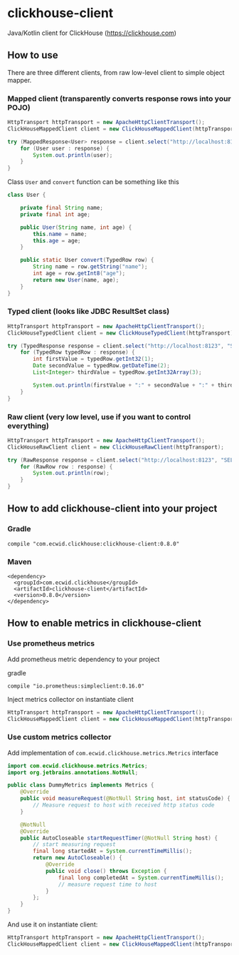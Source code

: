 # clickhouse-client

Java/Kotlin client for ClickHouse (https://clickhouse.com)

## How to use

There are three different clients, from raw low-level client to simple object mapper.

### Mapped client (transparently converts response rows into your POJO)
```java
HttpTransport httpTransport = new ApacheHttpClientTransport();
ClickHouseMappedClient client = new ClickHouseMappedClient(httpTransport);

try (MappedResponse<User> response = client.select("http://localhost:8123", "SELECT * FROM user", User::convert)) {
    for (User user : response) {
        System.out.println(user);
    }
}
```

Class `User` and `convert` function can be something like this
```java
class User {

    private final String name;
    private final int age;

    public User(String name, int age) {
        this.name = name;
        this.age = age;
    }

    public static User convert(TypedRow row) {
        String name = row.getString("name");
        int age = row.getInt8("age");
        return new User(name, age);
    }
}
```

### Typed client (looks like JDBC ResultSet class)
```java
HttpTransport httpTransport = new ApacheHttpClientTransport();
ClickHouseTypedClient client = new ClickHouseTypedClient(httpTransport);

try (TypedResponse response = client.select("http://localhost:8123", "SELECT * FROM table")) {
    for (TypedRow typedRow : response) {
        int firstValue = typedRow.getInt32(1);
        Date secondValue = typedRow.getDateTime(2);
        List<Integer> thirdValue = typedRow.getInt32Array(3);

        System.out.println(firstValue + ":" + secondValue + ":" + thirdValue);
    }
}
```

### Raw client (very low level, use if you want to control everything)

```java
HttpTransport httpTransport = new ApacheHttpClientTransport();
ClickHouseRawClient client = new ClickHouseRawClient(httpTransport);

try (RawResponse response = client.select("http://localhost:8123", "SELECT * FROM table")) {
    for (RawRow row : response) {
        System.out.println(row);
    }
}
```


## How to add clickhouse-client into your project
### Gradle
```
compile "com.ecwid.clickhouse:clickhouse-client:0.8.0"
```
### Maven
```
<dependency>
  <groupId>com.ecwid.clickhouse</groupId>
  <artifactId>clickhouse-client</artifactId>
  <version>0.8.0</version>
</dependency>
```

## How to enable metrics in clickhouse-client
### Use prometheus metrics

Add prometheus metric dependency to your project

gradle
```
compile "io.prometheus:simpleclient:0.16.0"
```

Inject metrics collector on instantiate client
```java
HttpTransport httpTransport = new ApacheHttpClientTransport();
ClickHouseMappedClient client = new ClickHouseMappedClient(httpTransport, DefaultMetrics.INSTANCE.getPROMETHEUS());
```

### Use custom metrics collector
Add implementation of `com.ecwid.clickhouse.metrics.Metrics` interface
```java
import com.ecwid.clickhouse.metrics.Metrics;
import org.jetbrains.annotations.NotNull;

public class DummyMetrics implements Metrics {
    @Override
    public void measureRequest(@NotNull String host, int statusCode) {
        // Measure request to host with received http status code
    }

    @NotNull
    @Override
    public AutoCloseable startRequestTimer(@NotNull String host) {
        // start measuring request
        final long startedAt = System.currentTimeMillis();
        return new AutoCloseable() {
            @Override
            public void close() throws Exception {
                final long completedAt = System.currentTimeMillis();
                // measure request time to host
            }
        };
    }
}
```

And use it on instantiate client:
```java
HttpTransport httpTransport = new ApacheHttpClientTransport();
ClickHouseMappedClient client = new ClickHouseMappedClient(httpTransport, new DummyMetrics());
```

